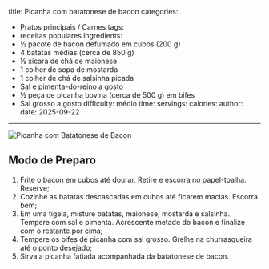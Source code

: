 title: Picanha com batatonese de bacon
categories:
  - Pratos principais / Carnes
tags:
  - receitas populares
ingredients:
  - ½ pacote de bacon defumado em cubos (200 g)
  - 4 batatas médias (cerca de 850 g)
  - ½ xícara de chá de maionese
  - 1 colher de sopa de mostarda
  - 1 colher de chá de salsinha picada
  - Sal e pimenta-do-reino a gosto
  - ½ peça de picanha bovina (cerca de 500 g) em bifes
  - Sal grosso a gosto
difficulty: médio
time:
servings:
calories:
author:
date: 2025-09-22
---
![Picanha com Batatonese de Bacon](/images/picanha_com_batatonese_de_bacon.jpg)

## Modo de Preparo
1. Frite o bacon em cubos até dourar. Retire e escorra no papel-toalha. Reserve;
2. Cozinhe as batatas descascadas em cubos até ficarem macias. Escorra bem;
3. Em uma tigela, misture batatas, maionese, mostarda e salsinha. Tempere com sal e pimenta. Acrescente metade do bacon e finalize com o restante por cima;
4. Tempere os bifes de picanha com sal grosso. Grelhe na churrasqueira até o ponto desejado;
5. Sirva a picanha fatiada acompanhada da batatonese de bacon.
